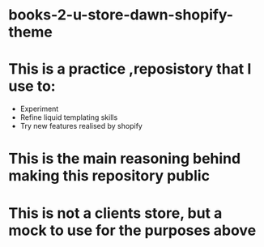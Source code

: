 # books-2-u-store-dawn-shopify-theme
# This is a practice ,reposistory that I use to:

- Experiment
- Refine liquid templating skills
- Try new features realised by shopify

# This is the main reasoning behind making this repository public
# This is not a clients store, but a mock to use for the purposes above
